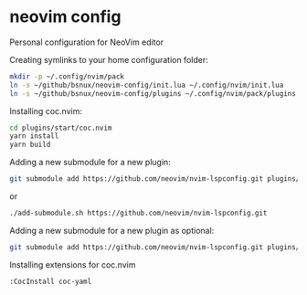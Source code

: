 # neovim config

Personal configuration for NeoVim editor

Creating symlinks to your home configuration folder:

```sh
mkdir -p ~/.config/nvim/pack
ln -s ~/github/bsnux/neovim-config/init.lua ~/.config/nvim/init.lua
ln -s ~/github/bsnux/neovim-config/plugins ~/.config/nvim/pack/plugins
```

Installing coc.nvim:

```sh
cd plugins/start/coc.nvim
yarn install
yarn build
```

Adding a new submodule for a new plugin:

```sh
git submodule add https://github.com/neovim/nvim-lspconfig.git plugins/start/nvim-lspconfig
```

or

```sh
./add-submodule.sh https://github.com/neovim/nvim-lspconfig.git
```

Adding a new submodule for a new plugin as optional:

```sh
git submodule add https://github.com/neovim/nvim-lspconfig.git plugins/opt/nvim-lspconfig
```

Installing extensions for coc.nvim

```
:CocInstall coc-yaml
```
